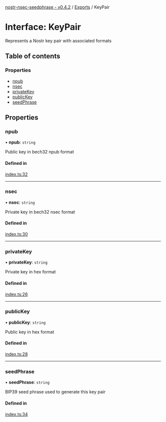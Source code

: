 [nostr-nsec-seedphrase - v0.4.2](../README.md) / [Exports](../modules.md) / KeyPair

# Interface: KeyPair

Represents a Nostr key pair with associated formats

## Table of contents

### Properties

- [npub](KeyPair.md#npub)
- [nsec](KeyPair.md#nsec)
- [privateKey](KeyPair.md#privatekey)
- [publicKey](KeyPair.md#publickey)
- [seedPhrase](KeyPair.md#seedphrase)

## Properties

### npub

• **npub**: `string`

Public key in bech32 npub format

#### Defined in

[index.ts:32](https://github.com/HumanjavaEnterprises/nostr-nsec-seedphrase/blob/82dc31d49db09b8dba7ff55e6136b06bb1b16a3e/src/index.ts#L32)

___

### nsec

• **nsec**: `string`

Private key in bech32 nsec format

#### Defined in

[index.ts:30](https://github.com/HumanjavaEnterprises/nostr-nsec-seedphrase/blob/82dc31d49db09b8dba7ff55e6136b06bb1b16a3e/src/index.ts#L30)

___

### privateKey

• **privateKey**: `string`

Private key in hex format

#### Defined in

[index.ts:26](https://github.com/HumanjavaEnterprises/nostr-nsec-seedphrase/blob/82dc31d49db09b8dba7ff55e6136b06bb1b16a3e/src/index.ts#L26)

___

### publicKey

• **publicKey**: `string`

Public key in hex format

#### Defined in

[index.ts:28](https://github.com/HumanjavaEnterprises/nostr-nsec-seedphrase/blob/82dc31d49db09b8dba7ff55e6136b06bb1b16a3e/src/index.ts#L28)

___

### seedPhrase

• **seedPhrase**: `string`

BIP39 seed phrase used to generate this key pair

#### Defined in

[index.ts:34](https://github.com/HumanjavaEnterprises/nostr-nsec-seedphrase/blob/82dc31d49db09b8dba7ff55e6136b06bb1b16a3e/src/index.ts#L34)
